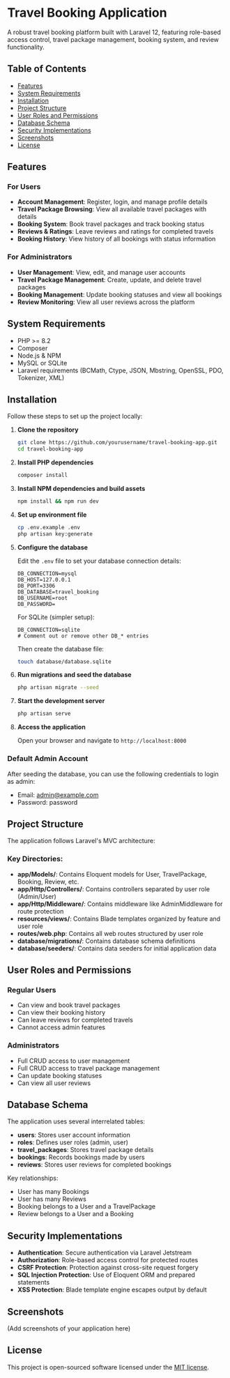 # Travel Booking Application

A robust travel booking platform built with Laravel 12, featuring role-based access control, travel package management, booking system, and review functionality.

## Table of Contents

- [Features](#features)
- [System Requirements](#system-requirements)
- [Installation](#installation)
- [Project Structure](#project-structure)
- [User Roles and Permissions](#user-roles-and-permissions)
- [Database Schema](#database-schema)
- [Security Implementations](#security-implementations)
- [Screenshots](#screenshots)
- [License](#license)

## Features

### For Users
- **Account Management**: Register, login, and manage profile details
- **Travel Package Browsing**: View all available travel packages with details
- **Booking System**: Book travel packages and track booking status
- **Reviews & Ratings**: Leave reviews and ratings for completed travels
- **Booking History**: View history of all bookings with status information

### For Administrators
- **User Management**: View, edit, and manage user accounts
- **Travel Package Management**: Create, update, and delete travel packages
- **Booking Management**: Update booking statuses and view all bookings
- **Review Monitoring**: View all user reviews across the platform

## System Requirements

- PHP >= 8.2
- Composer
- Node.js & NPM
- MySQL or SQLite
- Laravel requirements (BCMath, Ctype, JSON, Mbstring, OpenSSL, PDO, Tokenizer, XML)

## Installation

Follow these steps to set up the project locally:

1. **Clone the repository**
   ```bash
   git clone https://github.com/yourusername/travel-booking-app.git
   cd travel-booking-app
   ```

2. **Install PHP dependencies**
   ```bash
   composer install
   ```

3. **Install NPM dependencies and build assets**
   ```bash
   npm install && npm run dev
   ```

4. **Set up environment file**
   ```bash
   cp .env.example .env
   php artisan key:generate
   ```

5. **Configure the database**
   
   Edit the `.env` file to set your database connection details:
   ```
   DB_CONNECTION=mysql
   DB_HOST=127.0.0.1
   DB_PORT=3306
   DB_DATABASE=travel_booking
   DB_USERNAME=root
   DB_PASSWORD=
   ```
   
   For SQLite (simpler setup):
   ```
   DB_CONNECTION=sqlite
   # Comment out or remove other DB_* entries
   ```
   Then create the database file:
   ```bash
   touch database/database.sqlite
   ```

6. **Run migrations and seed the database**
   ```bash
   php artisan migrate --seed
   ```

7. **Start the development server**
   ```bash
   php artisan serve
   ```

8. **Access the application**
   
   Open your browser and navigate to `http://localhost:8000`

### Default Admin Account

After seeding the database, you can use the following credentials to login as admin:
- Email: admin@example.com
- Password: password

## Project Structure

The application follows Laravel's MVC architecture:

### Key Directories:
- **app/Models/**: Contains Eloquent models for User, TravelPackage, Booking, Review, etc.
- **app/Http/Controllers/**: Contains controllers separated by user role (Admin/User)
- **app/Http/Middleware/**: Contains middleware like AdminMiddleware for route protection
- **resources/views/**: Contains Blade templates organized by feature and user role
- **routes/web.php**: Contains all web routes structured by user role
- **database/migrations/**: Contains database schema definitions
- **database/seeders/**: Contains data seeders for initial application data

## User Roles and Permissions

### Regular Users
- Can view and book travel packages
- Can view their booking history
- Can leave reviews for completed travels
- Cannot access admin features

### Administrators
- Full CRUD access to user management
- Full CRUD access to travel package management
- Can update booking statuses
- Can view all user reviews

## Database Schema

The application uses several interrelated tables:

- **users**: Stores user account information
- **roles**: Defines user roles (admin, user)
- **travel_packages**: Stores travel package details
- **bookings**: Records bookings made by users
- **reviews**: Stores user reviews for completed bookings

Key relationships:
- User has many Bookings
- User has many Reviews
- Booking belongs to a User and a TravelPackage
- Review belongs to a User and a Booking

## Security Implementations

- **Authentication**: Secure authentication via Laravel Jetstream
- **Authorization**: Role-based access control for protected routes
- **CSRF Protection**: Protection against cross-site request forgery
- **SQL Injection Protection**: Use of Eloquent ORM and prepared statements
- **XSS Protection**: Blade template engine escapes output by default

## Screenshots

(Add screenshots of your application here)

## License

This project is open-sourced software licensed under the [MIT license](https://opensource.org/licenses/MIT).
